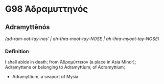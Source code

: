 # G98 Ἀδραμυττηνός

## Adramyttēnós

_(ad-ram-oot-tay-nos' | ah-thra-moot-tay-NOSE | ah-thra-myoot-tay-NOSE)_

### Definition

I shall abide in death; from Ἀδραμύττειον (a place in Asia Minor); Adramyttene or belonging to Adramyttium; of Adramyttium; 

- Adramyttium, a seaport of Mysia
